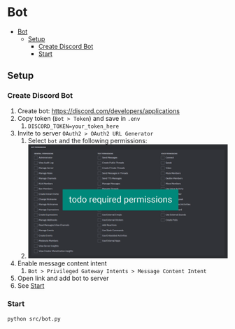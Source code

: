 # Bot

- [Bot](#bot)
  - [Setup](#setup)
    - [Create Discord Bot](#create-discord-bot)
    - [Start](#start)

## Setup

### Create Discord Bot

1. Create bot: https://discord.com/developers/applications
2. Copy token (`Bot > Token`) and save in `.env`
   1. `DISCORD_TOKEN=your_token_here`
3. Invite to server `OAuth2 > OAuth2 URL Generator`
   1. Select `bot` and the following permissions:
   2. ![permissions](readme/permissions.png)
4. Enable message content intent
   1. `Bot > Privileged Gateway Intents > Message Content Intent`
5. Open link and add bot to server
6. See [Start](#start)

### Start

```bash
python src/bot.py
```
